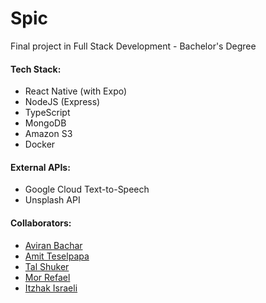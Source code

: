 # Spic
Final project in Full Stack Development - Bachelor's Degree

#### Tech Stack:
* React Native (with Expo)
* NodeJS (Express)
* TypeScript
* MongoDB
* Amazon S3
* Docker

#### External APIs:
* Google Cloud Text-to-Speech
* Unsplash API

#### Collaborators:
* [Aviran Bachar][aviran-github-link]
* [Amit Teselpapa][teselpapa-github-link]
* [Tal Shuker][shuker-github-link]
* [Mor Refael][mor-github-link]
* [Itzhak Israeli][izik-github-link]

[//]: #
[aviran-github-link]: <https://github.com/AviranBac>
[teselpapa-github-link]: <https://github.com/amittes>
[shuker-github-link]: <https://github.com/talshuker>
[mor-github-link]: <https://github.com/MorRefael>
[izik-github-link]: <https://github.com/ItzhakIsraeli/>
